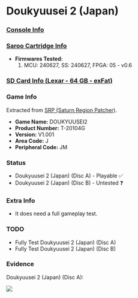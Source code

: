 # Doukyuusei 2 (Japan)

### [Console Info](../../../../../Info/Consoles/VA13/README.md)

### [Saroo Cartridge Info](../../../../../Info/Cartridges/RetroGameParadiseStore/1.32F/README.md)

- <b>Firmwares Tested:</b>
  1. MCU: 240627, SS: 240627, FPGA: 05 - v0.6

### [SD Card Info (Lexar - 64 GB - exFat)](../../../../../Info/SdCards/Lexar/64GB/exfat/README.md)

### Game Info

Extracted from [SRP (Saturn Region Patcher)](https://segaxtreme.net/resources/saturn-region-patcher.81/download).

- <b>Game Name:</b> DOUKYUUSEI2
- <b>Product Number:</b> T-20104G
- <b>Version:</b> V1.001
- <b>Area Code:</b> J
- <b>Peripheral Code:</b> JM

### Status

- Doukyuusei 2 (Japan) (Disc A) - Playable :white_check_mark:
- Doukyuusei 2 (Japan) (Disc B) - Untested :question:

### Extra Info

- It does need a full gameplay test.

### TODO

- Fully Test Doukyuusei 2 (Japan) (Disc A)
- Fully Test Doukyuusei 2 (Japan) (Disc B)

### Evidence

Doukyuusei 2 (Japan) (Disc A):

[![](https://img.youtube.com/vi/NuxQv2f_xzo/0.jpg)](https://www.youtube.com/watch?v=NuxQv2f_xzo)
